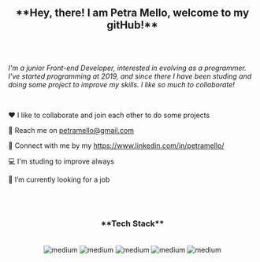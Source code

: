 
<h2 align="center">**Hey, there! I am Petra Mello, welcome to my gitHub!**</h2>      

</br>
</br>   

*I'm a junior Front-end Developer, interested in evolving as a programmer. I've started programming at 2019, and since there I have been studing and doing some 
project to improve my skills. I like so much to collaborate!*

</br>

:heart:  I like to collaborate and join each other to do some projects

:email: Reach me on petramello@gmail.com

:busts_in_silhouette: Connect with me by my https://www.linkedin.com/in/petramello/

💻  I'm studing to improve always

🔭   I’m currently looking for a job

</br>
</br>

<h3 align="center">**Tech Stack**</h3>

</br>

<div align=center <img align="center" alt="medium" src="https://img.shields.io/badge/HTML5-E34F26?style=for-the-badge&logo=html5&logoColor=white" /> <img align="center" alt="medium" src="https://img.shields.io/badge/JavaScript-F7DF1E?style=for-the-badge&logo=javascript&logoColor=black" /> <img align="center" alt="medium" src= "https://img.shields.io/badge/CSS3-1572B6?style=for-the-badge&logo=css3&logoColor=white" /> <img align="center" alt="medium" src= "https://img.shields.io/badge/React-20232A?style=for-the-badge&logo=react&logoColor=61DAFB" /> <img align="center" alt="medium" src= "https://img.shields.io/badge/Node.js-43853D?style=for-the-badge&logo=node.js&logoColor=white" /> <img align="center" alt="medium" src= "https://img.shields.io/badge/styled--components-DB7093?style=for-the-badge&logo=styled-components&logoColor=white" /> 
